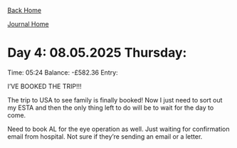 [Back Home](../index.html)

[Journal Home](index.html)



# Day 4: 08.05.2025 Thursday:

Time: 05:24
Balance: -£582.36
Entry:

I’VE BOOKED THE TRIP!!!

The trip to USA to see family is finally booked! Now I just need to sort out my ESTA and then the only thing left to do will be to wait for the day to come.

Need to book AL for the eye operation as well. Just waiting for confirmation email from hospital. Not sure if they’re sending an email or a letter.


